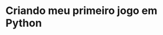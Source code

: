 # Criando meu primeiro jogo em Python

<!-- Os jogos e as charadas têm uma conexão especial que desafia nossas mentes enquanto nos diverte. Eles se unem em uma dança de enigmas e estratégias, onde nossos neurônios são postos à prova em busca da solução.

 Imagine um mundo virtual repleto de mistérios a serem desvendados, onde você é o protagonista e a charada é a chave para avançar. Ao adentrar nesse universo, você se vê diante de desafios complexos, onde a sagacidade e a perspicácia se tornam armas poderosas.

Em cada nível, as charadas surgem como obstáculos inteligentes e astutos. Elas estão escondidas nas entrelinhas, nas pistas sutis e nos enigmas cifrados. Seu objetivo é decifrar esses enigmas e desvendar os segredos ocultos que bloqueiam seu caminho.

À medida que avança, você descobre que os jogos com charadas são mais do que um simples entretenimento. Eles estimulam sua criatividade, aguçam seu raciocínio lógico e instigam sua capacidade de resolver problemas. Cada desafio superado é uma pequena vitória, uma conquista que impulsiona seu desejo de continuar.

Os games com charadas também são um convite à colaboração. Você pode compartilhar sua jornada com amigos, formando uma equipe que se desafia mutuamente para desvendar os enigmas mais intrincados. A cooperação e a troca de conhecimento tornam-se ferramentas essenciais para alcançar o sucesso.

Além disso, os jogos com charadas são uma maneira divertida e engenhosa de aprender. Eles ensinam conceitos matemáticos, desenvolvem habilidades linguísticas e estimulam o pensamento crítico. Sem que percebamos, estamos absorvendo conhecimento enquanto nos divertimos em um desafio intelectual.

Por fim, os games com charadas nos mostram que o cérebro é uma poderosa ferramenta, capaz de resolver os quebra-cabeças mais complexos. Eles nos desafiam a explorar nossos limites, a buscar soluções criativas e a desenvolver nossa capacidade de adaptação.

Então, mergulhe nesse mundo de jogos com charadas, onde a diversão e a inteligência se encontram em uma combinação perfeita. Desvende cada mistério, desafie-se a superar seus próprios recordes e deixe-se envolver por essa experiência que estimula seu cérebro e expande seus horizontes. -->